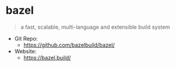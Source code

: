 # bazel

> a fast, scalable, multi-language and extensible build system

- Git Repo:
  - https://github.com/bazelbuild/bazel/
- Website:
  - https://bazel.build/
